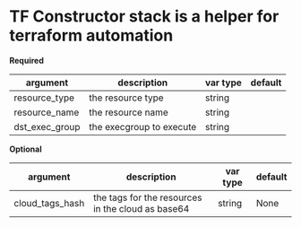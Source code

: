 # TF Constructor stack is a helper for terraform automation

**Required**

| argument      | description                            | var type | default      |
| ------------- | -------------------------------------- | -------- | ------------ |
| resource_type   | the resource type       | string   |    |
| resource_name   | the resource name       | string   |    |
| dst_exec_group   | the execgroup to execute       | string   |    |


**Optional**

| argument      | description                            | var type | default      |
| ------------- | -------------------------------------- | -------- | ------------ |
cloud_tags_hash | the tags for the resources in the cloud as base64 | string  | None         |

``` in a stack
```

